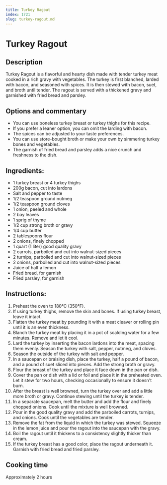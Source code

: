 ```yaml
---
title: Turkey Ragout
index: 1721
slug: turkey-ragout.md
---
```


# Turkey Ragout

## Description
Turkey Ragout is a flavorful and hearty dish made with tender turkey meat cooked in a rich gravy with vegetables. The turkey is first blanched, larded with bacon, and seasoned with spices. It is then stewed with bacon, suet, and broth until tender. The ragout is served with a thickened gravy and garnished with fried bread and parsley.

## Options and commentary
- You can use boneless turkey breast or turkey thighs for this recipe.
- If you prefer a leaner option, you can omit the larding with bacon.
- The spices can be adjusted to your taste preferences.
- You can use store-bought broth or make your own by simmering turkey bones and vegetables.
- The garnish of fried bread and parsley adds a nice crunch and freshness to the dish.

## Ingredients:
- 1 turkey breast or 4 turkey thighs
- 200g bacon, cut into lardons
- Salt and pepper to taste
- 1/2 teaspoon ground nutmeg
- 1/2 teaspoon ground cloves
- 1 onion, peeled and whole
- 2 bay leaves
- 1 sprig of thyme
- 1/2 cup strong broth or gravy
- 1/4 cup butter
- 2 tablespoons flour
- 2 onions, finely chopped
- 1 quart (1 liter) good quality gravy
- 2 carrots, parboiled and cut into walnut-sized pieces
- 2 turnips, parboiled and cut into walnut-sized pieces
- 2 onions, parboiled and cut into walnut-sized pieces
- Juice of half a lemon
- Fried bread, for garnish
- Fried parsley, for garnish

## Instructions:
1. Preheat the oven to 180°C (350°F).
2. If using turkey thighs, remove the skin and bones. If using turkey breast, leave it intact.
3. Flatten the turkey meat by pounding it with a meat cleaver or rolling pin until it is an even thickness.
4. Blanch the turkey meat by placing it in a pot of scalding water for a few minutes. Remove and let it cool.
5. Lard the turkey by inserting the bacon lardons into the meat, spacing them evenly. Season the turkey with salt, pepper, nutmeg, and cloves.
6. Season the outside of the turkey with salt and pepper.
7. In a saucepan or braising dish, place the turkey, half a pound of bacon, and a pound of suet sliced into pieces. Add the strong broth or gravy.
8. Flour the breast of the turkey and place it face down in the pan or dish.
9. Cover the pan or dish with a lid or foil and place it in the preheated oven. Let it stew for two hours, checking occasionally to ensure it doesn't burn.
10. After the breast is well browned, turn the turkey over and add a little more broth or gravy. Continue stewing until the turkey is tender.
11. In a separate saucepan, melt the butter and add the flour and finely chopped onions. Cook until the mixture is well browned.
12. Pour in the good quality gravy and add the parboiled carrots, turnips, and onions. Cook until the vegetables are tender.
13. Remove the fat from the liquid in which the turkey was stewed. Squeeze in the lemon juice and pour the ragout into the saucepan with the gravy.
14. Boil the ragout until it thickens to a consistency slightly thicker than cream.
15. If the turkey breast has a good color, place the ragout underneath it. Garnish with fried bread and fried parsley.

## Cooking time
Approximately 2 hours